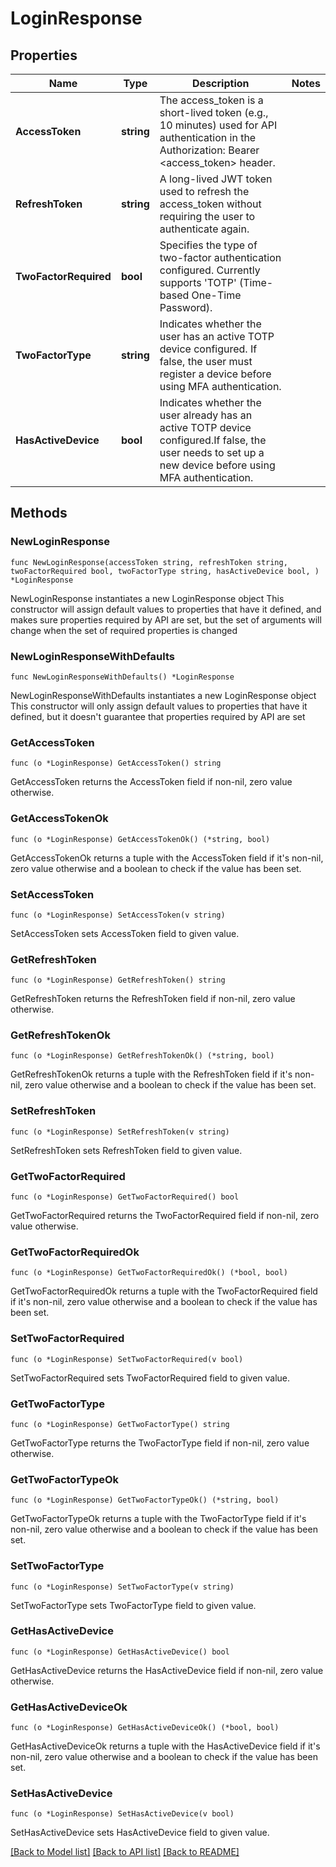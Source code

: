 # LoginResponse

## Properties

Name | Type | Description | Notes
------------ | ------------- | ------------- | -------------
**AccessToken** | **string** | The access_token is a short-lived token (e.g., 10 minutes) used for API authentication in the Authorization: Bearer &lt;access_token&gt; header. | 
**RefreshToken** | **string** | A long-lived JWT token used to refresh the access_token without requiring the user to authenticate again. | 
**TwoFactorRequired** | **bool** | Specifies the type of two-factor authentication configured. Currently supports &#39;TOTP&#39; (Time-based One-Time Password). | 
**TwoFactorType** | **string** | Indicates whether the user has an active TOTP device configured. If false, the user must register a device before using MFA authentication. | 
**HasActiveDevice** | **bool** | Indicates whether the user already has an active TOTP device configured.If false, the user needs to set up a new device before using MFA authentication. | 

## Methods

### NewLoginResponse

`func NewLoginResponse(accessToken string, refreshToken string, twoFactorRequired bool, twoFactorType string, hasActiveDevice bool, ) *LoginResponse`

NewLoginResponse instantiates a new LoginResponse object
This constructor will assign default values to properties that have it defined,
and makes sure properties required by API are set, but the set of arguments
will change when the set of required properties is changed

### NewLoginResponseWithDefaults

`func NewLoginResponseWithDefaults() *LoginResponse`

NewLoginResponseWithDefaults instantiates a new LoginResponse object
This constructor will only assign default values to properties that have it defined,
but it doesn't guarantee that properties required by API are set

### GetAccessToken

`func (o *LoginResponse) GetAccessToken() string`

GetAccessToken returns the AccessToken field if non-nil, zero value otherwise.

### GetAccessTokenOk

`func (o *LoginResponse) GetAccessTokenOk() (*string, bool)`

GetAccessTokenOk returns a tuple with the AccessToken field if it's non-nil, zero value otherwise
and a boolean to check if the value has been set.

### SetAccessToken

`func (o *LoginResponse) SetAccessToken(v string)`

SetAccessToken sets AccessToken field to given value.


### GetRefreshToken

`func (o *LoginResponse) GetRefreshToken() string`

GetRefreshToken returns the RefreshToken field if non-nil, zero value otherwise.

### GetRefreshTokenOk

`func (o *LoginResponse) GetRefreshTokenOk() (*string, bool)`

GetRefreshTokenOk returns a tuple with the RefreshToken field if it's non-nil, zero value otherwise
and a boolean to check if the value has been set.

### SetRefreshToken

`func (o *LoginResponse) SetRefreshToken(v string)`

SetRefreshToken sets RefreshToken field to given value.


### GetTwoFactorRequired

`func (o *LoginResponse) GetTwoFactorRequired() bool`

GetTwoFactorRequired returns the TwoFactorRequired field if non-nil, zero value otherwise.

### GetTwoFactorRequiredOk

`func (o *LoginResponse) GetTwoFactorRequiredOk() (*bool, bool)`

GetTwoFactorRequiredOk returns a tuple with the TwoFactorRequired field if it's non-nil, zero value otherwise
and a boolean to check if the value has been set.

### SetTwoFactorRequired

`func (o *LoginResponse) SetTwoFactorRequired(v bool)`

SetTwoFactorRequired sets TwoFactorRequired field to given value.


### GetTwoFactorType

`func (o *LoginResponse) GetTwoFactorType() string`

GetTwoFactorType returns the TwoFactorType field if non-nil, zero value otherwise.

### GetTwoFactorTypeOk

`func (o *LoginResponse) GetTwoFactorTypeOk() (*string, bool)`

GetTwoFactorTypeOk returns a tuple with the TwoFactorType field if it's non-nil, zero value otherwise
and a boolean to check if the value has been set.

### SetTwoFactorType

`func (o *LoginResponse) SetTwoFactorType(v string)`

SetTwoFactorType sets TwoFactorType field to given value.


### GetHasActiveDevice

`func (o *LoginResponse) GetHasActiveDevice() bool`

GetHasActiveDevice returns the HasActiveDevice field if non-nil, zero value otherwise.

### GetHasActiveDeviceOk

`func (o *LoginResponse) GetHasActiveDeviceOk() (*bool, bool)`

GetHasActiveDeviceOk returns a tuple with the HasActiveDevice field if it's non-nil, zero value otherwise
and a boolean to check if the value has been set.

### SetHasActiveDevice

`func (o *LoginResponse) SetHasActiveDevice(v bool)`

SetHasActiveDevice sets HasActiveDevice field to given value.



[[Back to Model list]](../README.md#documentation-for-models) [[Back to API list]](../README.md#documentation-for-api-endpoints) [[Back to README]](../README.md)


